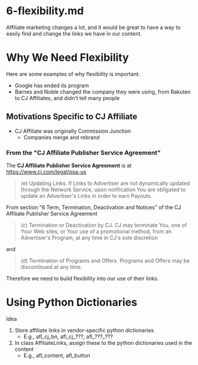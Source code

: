 
# 6-flexibility.md

Affiliate marketing changes a lot, and it would be great to have a way to
easily find and change the links we have in our content.

# Why We Need Flexibility

Here are some examples of why flexibility is important:

- Google has ended its program
- Barnes and Noble changed the company they were using, from Rakuten to CJ Affiliates, and didn't tell many people

## Motivations Specific to CJ Affiliate

- CJ Affiliate was originally Commission Junction
  - Companies merge and rebrand

### From the "CJ Affiliate Publisher Service Agreement"

The **CJ Affiliate Publisher Service Agreement** is at https://www.cj.com/legal/psa-us

> (e) Updating Links. If Links to Advertiser are not dynamically updated through the Network Service,
> upon notification You are obligated to update an Advertiser's Links in order to earn Payouts.

From section "6 Term, Termination, Deactivation and Notices" of the CJ Affiliate Publisher Service Agreement

> (c) Termination or Deactivation by CJ. CJ may terminate You, one of Your Web sites, or Your use of a promotional method, from an Advertiser's Program, at any time in CJ's sole discretion

and

> (d) Termination of Programs and Offers. Programs and Offers may be discontinued at any time.

Therefore we need to build flexibility into our use of their links.

# Using Python Dictionaries

Idea

1. Store affiliate links in vendor-specific python dictionaries
   - E.g., afl_cj_bn, afl_cj_???, afl_???_???
2. In class AffiliateLinks, assign these to the python dictionaries used in the content
   - E.g., afl_content, afl_button


